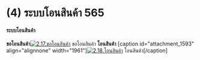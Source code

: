 # (4)    ระบบโอนสินค้า  565

#### ระบบโอนสินค้า

**ขอโอนสินค้า**[![2.17.ขอโอนสินค้า](http://www.smlaccount.com/manual/wp-content/uploads/2017/10/2.17.ขอโอนสินค้า.jpg)](http://www.smlaccount.com/manual/wp-content/uploads/2017/10/2.17.ขอโอนสินค้า.jpg) ขอโอนสินค้า   **โอนสินค้า**
[caption id="attachment_1593" align="alignnone"
width="1961"][![2.18.โอนสินค้า](http://www.smlaccount.com/manual/wp-content/uploads/2017/10/2.18.โอนสินค้า.jpg)](http://www.smlaccount.com/manual/wp-content/uploads/2017/10/2.18.โอนสินค้า.jpg) โอนสินค้า[/caption]  

